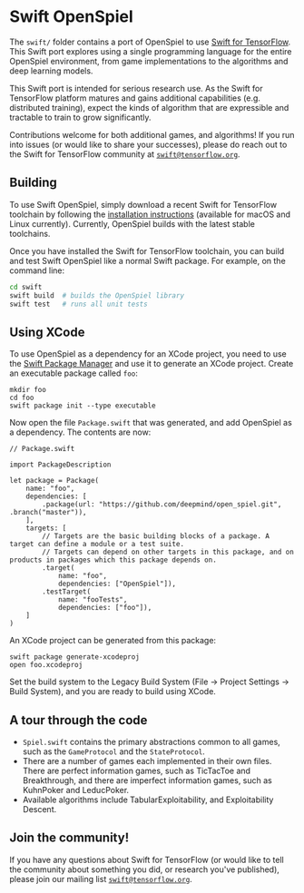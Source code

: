 # Swift OpenSpiel

The `swift/` folder contains a port of OpenSpiel to use
[Swift for TensorFlow](https://github.com/tensorflow/swift). This Swift port
explores using a single programming language for the entire OpenSpiel
environment, from game implementations to the algorithms and deep learning
models.

This Swift port is intended for serious research use. As the Swift for
TensorFlow platform matures and gains additional capabilities (e.g. distributed
training), expect the kinds of algorithm that are expressible and tractable to
train to grow significantly.

Contributions welcome for both additional games, and algorithms! If you run into
issues (or would like to share your successes), please do reach out to the Swift
for TensorFlow community at
[`swift@tensorflow.org`](https://groups.google.com/a/tensorflow.org/forum/#!forum/swift).

## Building

To use Swift OpenSpiel, simply download a recent Swift for TensorFlow toolchain
by following the
[installation instructions](https://github.com/tensorflow/swift/blob/master/Installation.md)
(available for macOS and Linux currently). Currently, OpenSpiel builds with the
latest stable toolchains.

Once you have installed the Swift for TensorFlow toolchain, you can build and
test Swift OpenSpiel like a normal Swift package. For example, on the command
line:

```bash
cd swift
swift build  # builds the OpenSpiel library
swift test   # runs all unit tests
```

## Using XCode

To use OpenSpiel as a dependency for an XCode project, you need to use the [Swift Package Manager](https://swift.org/package-manager/) and use it to generate an XCode project. Create an executable package called `foo`:
```
mkdir foo
cd foo
swift package init --type executable
```
Now open the file `Package.swift` that was generated, and add OpenSpiel as a dependency. The contents are now:
```
// Package.swift

import PackageDescription

let package = Package(
    name: "foo",
    dependencies: [
        .package(url: "https://github.com/deepmind/open_spiel.git", .branch("master")),
    ],
    targets: [
        // Targets are the basic building blocks of a package. A target can define a module or a test suite.
        // Targets can depend on other targets in this package, and on products in packages which this package depends on.
        .target(
            name: "foo",
            dependencies: ["OpenSpiel"]),
        .testTarget(
            name: "fooTests",
            dependencies: ["foo"]),
    ]
)
```
An XCode project can be generated from this package:
```
swift package generate-xcodeproj
open foo.xcodeproj
```
Set the build system to the Legacy Build System (File → Project Settings → Build System), and you are ready to build using XCode.

## A tour through the code

*   `Spiel.swift` contains the primary abstractions common to all games, such as
    the `GameProtocol` and the `StateProtocol`.
*   There are a number of games each implemented in their own files. There are
    perfect information games, such as TicTacToe and Breakthrough, and there are
    imperfect information games, such as KuhnPoker and LeducPoker.
*   Available algorithms include TabularExploitability, and Exploitability
    Descent.

## Join the community!

If you have any questions about Swift for TensorFlow (or would like to tell the
community about something you did, or research you've published), please join
our mailing list
[`swift@tensorflow.org`](https://groups.google.com/a/tensorflow.org/forum/#!forum/swift).
